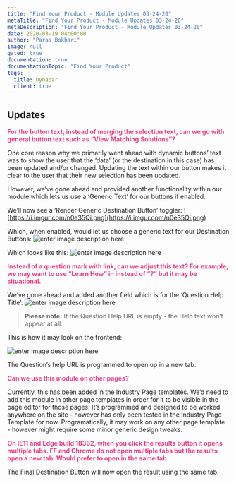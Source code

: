 ```yaml
---
title: "Find Your Product - Module Updates 03-24-20"
metaTitle: "Find Your Product - Module Updates 03-24-20"
metaDescription: "Find Your Product - Module Updates 03-24-20"
date: 2020-03-19 04:00:00
author: "Paras Bokhari"
image: null
gated: true
documentation: true
documentationTopic: "Find Your Product"
tags:
  title: Dynapar
  client: true
---
```


## Updates

**<span style="color: #e83e8c;">For the button text, instead of merging the selection text, can we go with general button text such as “View Matching Solutions”?</span>**

One core reason why we primarily went ahead with dynamic buttons’ text was to show the user that the ‘data’ (or the destination in this case) has been updated and/or changed. Updating the text within our button makes it clear to the user that their new selection has been updated.

However, we’ve gone ahead and provided another functionality within our module which lets us use a ‘Generic Text’ for our buttons if enabled.

We’ll now see a ‘Render Generic Destination Button’ toggler: ![https://i.imgur.com/n0e35Qi.png](https://i.imgur.com/n0e35Qi.png)

Which, when enabled, would let us choose a generic text for our Destination Buttons:
![enter image description here](https://i.imgur.com/u2KGKCP.png)

Which looks like this:
![enter image description here](https://i.imgur.com/0xeh7ld.png)

**<span style="color: #e83e8c;">Instead of a question mark with link, can we adjust this text? For example, we may want to use “Learn How” in instead of “?” but it may be situational.</span>**

We’ve gone ahead and added another field which is for the ‘Question Help Title’:
![enter image description here](https://i.imgur.com/Jm7e2zL.png)

> **Please note:** If the Question Help URL is empty - the Help text won’t
> appear at all.

This is how it may look on the frontend:

![enter image description here](https://i.imgur.com/SLvtCMX.png)

The Question’s help URL is programmed to open up in a new tab.

**<span style="color: #e83e8c;">Can we use this module on other pages?</span>**

Currently, this has been added in the Industry Page templates. We’d need to add this module in other page templates in order for it to be visible in the page editor for those pages. It’s programmed and designed to be worked anywhere on the site - however has only been tested in the Industry Page Template for now. Programatically, it may work on any other page template - however might require some minor generic design tweaks.

**<span style="color: #e83e8c;">On IE11 and Edge build 18362, when you click the results button it opens multiple tabs. FF and Chrome do not open multiple tabs but the results open a new tab. Would prefer to open in the same tab.</span>**

The Final Destination Button will now open the result using the same tab.
